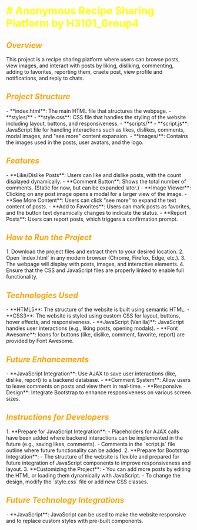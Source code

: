 <h1 style="color:yellow;"># Anonymous Recipe Sharing Platform by H3101_Group4</h1>

<h2 style="color:orange;"><em><strong>Overview</strong></em></h2>
This project is a recipe sharing platform where users can browse posts, view images, and interact with posts by liking, disliking, commenting, adding to favorites, reporting them, craete post, view profile and notifications, and reply to chats.

<h2 style="color:orange;"><em><strong>Project Structure</strong></em></h2>
- **index.html**: The main HTML file that structures the webpage.
- **styles/**
  - **style.css**: CSS file that handles the styling of the website including layout, buttons, and responsiveness.
- **scripts/**
  - **script.js**: JavaScript file for handling interactions such as likes, dislikes, comments, modal images, and "see more" content expansion.
- **images/**: Contains the images used in the posts, user avatars, and the logo.

<h2 style="color:orange;"><em><strong>Features</strong></em></h2>
- **Like/Dislike Posts**: Users can like and dislike posts, with the count displayed dynamically.
- **Comment Button**: Shows the total number of comments. (Static for now, but can be expanded later.)
- **Image Viewer**: Clicking on any post image opens a modal for a larger view of the image.
- **See More Content**: Users can click "see more" to expand the text content of posts.
- **Add to Favorites**: Users can mark posts as favorites, and the button text dynamically changes to indicate the status.
- **Report Posts**: Users can report posts, which triggers a confirmation prompt.

<h2 style="color:orange;"><em><strong>How to Run the Project</strong></em></h2>
1. Download the project files and extract them to your desired location.
2. Open `index.html` in any modern browser (Chrome, Firefox, Edge, etc.).
3. The webpage will display with posts, images, and interactive elements.
4. Ensure that the CSS and JavaScript files are properly linked to enable full functionality.

<h2 style="color:orange;"><em><strong>Technologies Used</strong></em></h2>
- **HTML5**: The structure of the website is built using semantic HTML.
- **CSS3**: The website is styled using custom CSS for layout, buttons, hover effects, and responsiveness.
- **JavaScript (Vanilla)**: JavaScript handles user interactions (e.g., liking posts, opening modals).
- **Font Awesome**: Icons for buttons (like, dislike, comment, favorite, report) are provided by Font Awesome.

<h2 style="color:orange;"><em><strong>Future Enhancements</strong></em></h2>
- **JavaScript Integration**: Use AJAX to save user interactions (like, dislike, report) to a backend database.
- **Comment System**: Allow users to leave comments on posts and view them in real-time.
- **Responsive Design**: Integrate Bootstrap to enhance responsiveness on various screen sizes.

<h2 style="color:orange;"><em><strong>Instructions for Developers</strong></em></h2>
1. **Prepare for JavaScript Integration**:
   - Placeholders for AJAX calls have been added where backend interactions can be implemented in the future (e.g., saving likes, comments).
   - Comments in the `script.js` file outline where future functionality can be added.
2. **Prepare for Bootstrap Integration**:
   - The structure of the website is flexible and prepared for future integration of JavaScript components to improve responsiveness and layout.
3. **Customizing the Project**:
   - You can add more posts by editing the HTML or loading them dynamically with JavaScript.
   - To change the design, modify the `style.css` file or add new CSS classes.

<h2 style="color:orange;"><em><strong>Future Technology Integrations</strong></em></h2>
- **JavaScript**: JavaScript can be used to make the website responsive and to replace custom styles with pre-built components.
